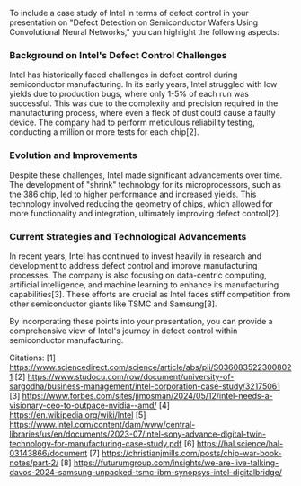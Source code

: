 To include a case study of Intel in terms of defect control in your presentation on "Defect Detection on Semiconductor Wafers Using Convolutional Neural Networks," you can highlight the following aspects:

### Background on Intel's Defect Control Challenges

Intel has historically faced challenges in defect control during semiconductor manufacturing. In its early years, Intel struggled with low yields due to production bugs, where only 1-5% of each run was successful. This was due to the complexity and precision required in the manufacturing process, where even a fleck of dust could cause a faulty device. The company had to perform meticulous reliability testing, conducting a million or more tests for each chip[2].

### Evolution and Improvements

Despite these challenges, Intel made significant advancements over time. The development of "shrink" technology for its microprocessors, such as the 386 chip, led to higher performance and increased yields. This technology involved reducing the geometry of chips, which allowed for more functionality and integration, ultimately improving defect control[2].

### Current Strategies and Technological Advancements

In recent years, Intel has continued to invest heavily in research and development to address defect control and improve manufacturing processes. The company is also focusing on data-centric computing, artificial intelligence, and machine learning to enhance its manufacturing capabilities[3]. These efforts are crucial as Intel faces stiff competition from other semiconductor giants like TSMC and Samsung[3].

By incorporating these points into your presentation, you can provide a comprehensive view of Intel's journey in defect control within semiconductor manufacturing.

Citations:
[1] https://www.sciencedirect.com/science/article/abs/pii/S0360835223008021
[2] https://www.studocu.com/row/document/university-of-sargodha/business-management/intel-corporation-case-study/32175061
[3] https://www.forbes.com/sites/jimosman/2024/05/12/intel-needs-a-visionary-ceo-to-outpace-nvidia--amd/
[4] https://en.wikipedia.org/wiki/Intel
[5] https://www.intel.com/content/dam/www/central-libraries/us/en/documents/2023-07/intel-sony-advance-digital-twin-technology-for-manufacturing-case-study.pdf
[6] https://hal.science/hal-03143866/document
[7] https://christianjmills.com/posts/chip-war-book-notes/part-2/
[8] https://futurumgroup.com/insights/we-are-live-talking-davos-2024-samsung-unpacked-tsmc-ibm-synopsys-intel-digitalbridge/
